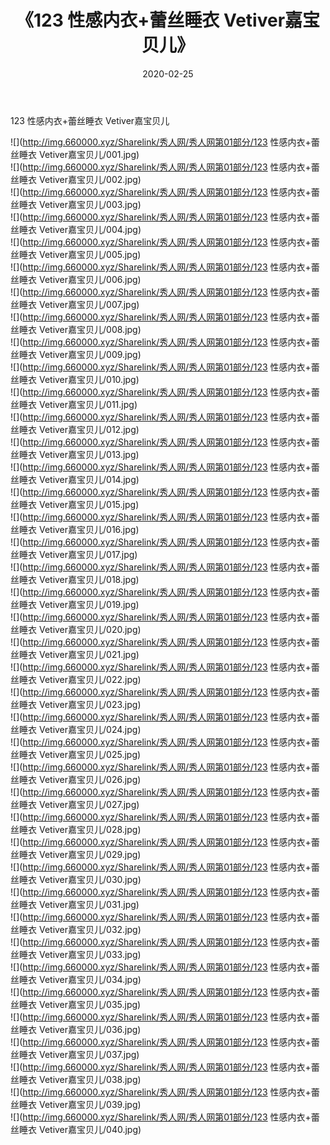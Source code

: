 ﻿---
layout: post
title:  《123 性感内衣+蕾丝睡衣 Vetiver嘉宝贝儿》
date:   2020-02-25
img: http://img.660000.xyz/Sharelink/秀人网/秀人网第01部分/123 性感内衣+蕾丝睡衣 Vetiver嘉宝贝儿/000.jpg
categories: [美女, 清纯, 唯美]
---

123 性感内衣+蕾丝睡衣 Vetiver嘉宝贝儿

  ![](http://img.660000.xyz/Sharelink/秀人网/秀人网第01部分/123 性感内衣+蕾丝睡衣 Vetiver嘉宝贝儿/001.jpg) <br> ![](http://img.660000.xyz/Sharelink/秀人网/秀人网第01部分/123 性感内衣+蕾丝睡衣 Vetiver嘉宝贝儿/002.jpg) <br> ![](http://img.660000.xyz/Sharelink/秀人网/秀人网第01部分/123 性感内衣+蕾丝睡衣 Vetiver嘉宝贝儿/003.jpg) <br> ![](http://img.660000.xyz/Sharelink/秀人网/秀人网第01部分/123 性感内衣+蕾丝睡衣 Vetiver嘉宝贝儿/004.jpg) <br> ![](http://img.660000.xyz/Sharelink/秀人网/秀人网第01部分/123 性感内衣+蕾丝睡衣 Vetiver嘉宝贝儿/005.jpg) <br> ![](http://img.660000.xyz/Sharelink/秀人网/秀人网第01部分/123 性感内衣+蕾丝睡衣 Vetiver嘉宝贝儿/006.jpg) <br> ![](http://img.660000.xyz/Sharelink/秀人网/秀人网第01部分/123 性感内衣+蕾丝睡衣 Vetiver嘉宝贝儿/007.jpg) <br> ![](http://img.660000.xyz/Sharelink/秀人网/秀人网第01部分/123 性感内衣+蕾丝睡衣 Vetiver嘉宝贝儿/008.jpg) <br> ![](http://img.660000.xyz/Sharelink/秀人网/秀人网第01部分/123 性感内衣+蕾丝睡衣 Vetiver嘉宝贝儿/009.jpg) <br> ![](http://img.660000.xyz/Sharelink/秀人网/秀人网第01部分/123 性感内衣+蕾丝睡衣 Vetiver嘉宝贝儿/010.jpg) <br> ![](http://img.660000.xyz/Sharelink/秀人网/秀人网第01部分/123 性感内衣+蕾丝睡衣 Vetiver嘉宝贝儿/011.jpg) <br> ![](http://img.660000.xyz/Sharelink/秀人网/秀人网第01部分/123 性感内衣+蕾丝睡衣 Vetiver嘉宝贝儿/012.jpg) <br> ![](http://img.660000.xyz/Sharelink/秀人网/秀人网第01部分/123 性感内衣+蕾丝睡衣 Vetiver嘉宝贝儿/013.jpg) <br> ![](http://img.660000.xyz/Sharelink/秀人网/秀人网第01部分/123 性感内衣+蕾丝睡衣 Vetiver嘉宝贝儿/014.jpg) <br> ![](http://img.660000.xyz/Sharelink/秀人网/秀人网第01部分/123 性感内衣+蕾丝睡衣 Vetiver嘉宝贝儿/015.jpg) <br> ![](http://img.660000.xyz/Sharelink/秀人网/秀人网第01部分/123 性感内衣+蕾丝睡衣 Vetiver嘉宝贝儿/016.jpg) <br> ![](http://img.660000.xyz/Sharelink/秀人网/秀人网第01部分/123 性感内衣+蕾丝睡衣 Vetiver嘉宝贝儿/017.jpg) <br> ![](http://img.660000.xyz/Sharelink/秀人网/秀人网第01部分/123 性感内衣+蕾丝睡衣 Vetiver嘉宝贝儿/018.jpg) <br> ![](http://img.660000.xyz/Sharelink/秀人网/秀人网第01部分/123 性感内衣+蕾丝睡衣 Vetiver嘉宝贝儿/019.jpg) <br> ![](http://img.660000.xyz/Sharelink/秀人网/秀人网第01部分/123 性感内衣+蕾丝睡衣 Vetiver嘉宝贝儿/020.jpg) <br> ![](http://img.660000.xyz/Sharelink/秀人网/秀人网第01部分/123 性感内衣+蕾丝睡衣 Vetiver嘉宝贝儿/021.jpg) <br> ![](http://img.660000.xyz/Sharelink/秀人网/秀人网第01部分/123 性感内衣+蕾丝睡衣 Vetiver嘉宝贝儿/022.jpg) <br> ![](http://img.660000.xyz/Sharelink/秀人网/秀人网第01部分/123 性感内衣+蕾丝睡衣 Vetiver嘉宝贝儿/023.jpg) <br> ![](http://img.660000.xyz/Sharelink/秀人网/秀人网第01部分/123 性感内衣+蕾丝睡衣 Vetiver嘉宝贝儿/024.jpg) <br> ![](http://img.660000.xyz/Sharelink/秀人网/秀人网第01部分/123 性感内衣+蕾丝睡衣 Vetiver嘉宝贝儿/025.jpg) <br> ![](http://img.660000.xyz/Sharelink/秀人网/秀人网第01部分/123 性感内衣+蕾丝睡衣 Vetiver嘉宝贝儿/026.jpg) <br> ![](http://img.660000.xyz/Sharelink/秀人网/秀人网第01部分/123 性感内衣+蕾丝睡衣 Vetiver嘉宝贝儿/027.jpg) <br> ![](http://img.660000.xyz/Sharelink/秀人网/秀人网第01部分/123 性感内衣+蕾丝睡衣 Vetiver嘉宝贝儿/028.jpg) <br> ![](http://img.660000.xyz/Sharelink/秀人网/秀人网第01部分/123 性感内衣+蕾丝睡衣 Vetiver嘉宝贝儿/029.jpg) <br> ![](http://img.660000.xyz/Sharelink/秀人网/秀人网第01部分/123 性感内衣+蕾丝睡衣 Vetiver嘉宝贝儿/030.jpg) <br> ![](http://img.660000.xyz/Sharelink/秀人网/秀人网第01部分/123 性感内衣+蕾丝睡衣 Vetiver嘉宝贝儿/031.jpg) <br> ![](http://img.660000.xyz/Sharelink/秀人网/秀人网第01部分/123 性感内衣+蕾丝睡衣 Vetiver嘉宝贝儿/032.jpg) <br> ![](http://img.660000.xyz/Sharelink/秀人网/秀人网第01部分/123 性感内衣+蕾丝睡衣 Vetiver嘉宝贝儿/033.jpg) <br> ![](http://img.660000.xyz/Sharelink/秀人网/秀人网第01部分/123 性感内衣+蕾丝睡衣 Vetiver嘉宝贝儿/034.jpg) <br> ![](http://img.660000.xyz/Sharelink/秀人网/秀人网第01部分/123 性感内衣+蕾丝睡衣 Vetiver嘉宝贝儿/035.jpg) <br> ![](http://img.660000.xyz/Sharelink/秀人网/秀人网第01部分/123 性感内衣+蕾丝睡衣 Vetiver嘉宝贝儿/036.jpg) <br> ![](http://img.660000.xyz/Sharelink/秀人网/秀人网第01部分/123 性感内衣+蕾丝睡衣 Vetiver嘉宝贝儿/037.jpg) <br> ![](http://img.660000.xyz/Sharelink/秀人网/秀人网第01部分/123 性感内衣+蕾丝睡衣 Vetiver嘉宝贝儿/038.jpg) <br> ![](http://img.660000.xyz/Sharelink/秀人网/秀人网第01部分/123 性感内衣+蕾丝睡衣 Vetiver嘉宝贝儿/039.jpg) <br> ![](http://img.660000.xyz/Sharelink/秀人网/秀人网第01部分/123 性感内衣+蕾丝睡衣 Vetiver嘉宝贝儿/040.jpg) <br>